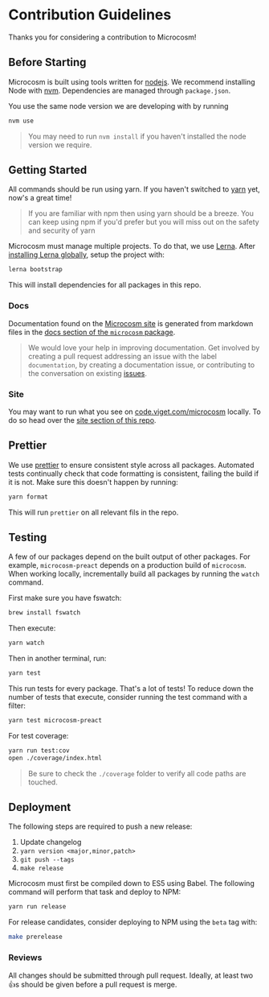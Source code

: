 # Contribution Guidelines

Thanks you for considering a contribution to Microcosm!

## Before Starting

Microcosm is built using tools written for
[nodejs](http://nodejs.org). We recommend installing Node with
[nvm](https://github.com/creationix/nvm). Dependencies are managed
through `package.json`.

You use the same node version we are developing with by running

```bash
nvm use
```

> You may need to run `nvm install` if you haven't installed the node version we require.

## Getting Started

All commands should be run using yarn. If you haven't switched to [yarn](https://yarnpkg.com/en/) yet, now's a great time!

> If you are familiar with npm then using yarn should be a breeze. You can keep using npm if you'd prefer but you will miss out on the safety and security of yarn

Microcosm must manage multiple projects. To do that, we use [Lerna](https://lernajs.io). After [installing Lerna globally](https://lernajs.io/#getting-started), setup the project with:

```bash
lerna bootstrap
```

This will install dependencies for all packages in this repo.

### Docs

Documentation found on the [Microcosm site](http://code.viget.com/microcosm) is generated from markdown files in the [docs section of the `microcosm` package](./packages/microcosm/docs).

> We would love your help in improving documentation. Get involved by creating a pull request addressing an issue with the label `documentation`, by creating a documentation issue, or contributing to the conversation on existing [issues](https://github.com/vigetlabs/microcosm/issues?q=is%3Aissue+is%3Aopen+label%3Adocumentation).

### Site

You may want to run what you see on [code.viget.com/microcosm](http://code.viget.com/microcosm) locally. To do so head over the [site section of this repo](./packages/microcosm-www).

## Prettier

We use [prettier](https://github.com/prettier/prettier) to ensure consistent style across all packages. Automated tests continually check that code formatting is consistent, failing the build if it is not. Make sure this doesn't happen by running:

```bash
yarn format
```

This will run `prettier` on all relevant fils in the repo.

## Testing

A few of our packages depend on the built output of other packages. For example, `microcosm-preact` depends on a production build of `microcosm`. When working locally, incrementally build all packages by running the `watch` command. 

First make sure you have fswatch:

```bash
brew install fswatch
```

Then execute:

```bash
yarn watch
```

Then in another terminal, run:

```bash
yarn test
```

This run tests for every package. That's a lot of tests! To reduce down the number of tests that execute, consider running the test command with a filter:

```bash
yarn test microcosm-preact
```

For test coverage:

```bash
yarn run test:cov
open ./coverage/index.html
```

> Be sure to check the `./coverage` folder to verify all code paths are touched.

## Deployment

The following steps are required to push a new release:

1. Update changelog
2. `yarn version <major,minor,patch>`
3. `git push --tags`
4. `make release`

Microcosm must first be compiled down to ES5 using Babel. The
following command will perform that task and deploy to NPM:

```bash
yarn run release
```

For release candidates, consider deploying to NPM using the `beta` tag
with:

```bash
make prerelease
```

### Reviews

All changes should be submitted through pull request. Ideally, at least two :+1:s should be given before a pull request is merge.
